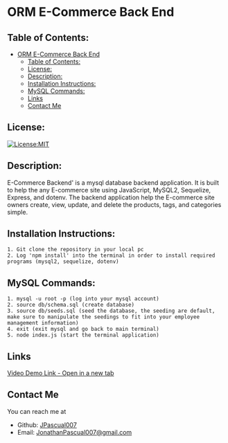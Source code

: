 # ORM E-Commerce Back End
## Table of Contents: 
- [ORM E-Commerce Back End](#orm-e-commerce-back-end)
  - [Table of Contents:](#table-of-contents)
  - [License:](#license)
  - [Description:](#description)
  - [Installation Instructions:](#installation-instructions)
  - [MySQL Commands:](#mysql-commands)
  - [Links](#links)
  - [Contact Me](#contact-me)

## License:
[![License:MIT](https://img.shields.io/badge/License-MIT-yellow.svg)](https://opensource.org/licenses/MIT)

## Description:
E-Commerce Backend' is a mysql database backend application. It is built to help the any E-commerce site using JavaScript, MySQL2, Sequelize, Express, and dotenv. The backend application help the E-commerce site owners create, view, update, and delete the products, tags, and categories simple.

## Installation Instructions: 
```
1. Git clone the repository in your local pc
2. Log 'npm install' into the terminal in order to install required programs (mysql2, sequelize, dotenv)
```
## MySQL Commands:
```
1. mysql -u root -p (log into your mysql account)
2. source db/schema.sql (create database)
3. source db/seeds.sql (seed the database, the seeding are default, make sure to manipulate the seedings to fit into your employee management information)
4. exit (exit mysql and go back to main terminal)
5. node index.js (start the terminal application)
```

## Links
[Video Demo Link - Open in a new tab](https://www.youtube.com/watch?v=8_xmPyJdsa)

## Contact Me
You can reach me at
- Github: [JPascual007](https://github.com/JPascual007)
- Email: [JonathanPascual007@gmail.com](mailto:JonathanPascual007@gmail.com)